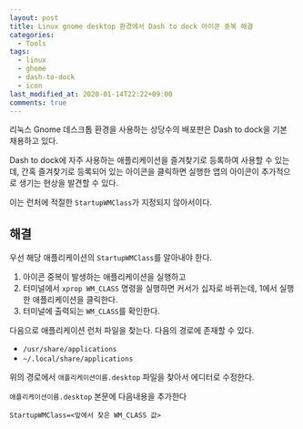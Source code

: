 ```yaml
---
layout: post
title: Linux gnome desktop 환경에서 Dash to dock 아이콘 중복 해결
categories:
  - Tools
tags:
  - linux
  - ghome
  - dash-to-dock
  - icon
last_modified_at: 2020-01-14T22:22+09:00
comments: true
---
```


리눅스 Gnome 데스크톱 환경을 사용하는 상당수의 배포판은 Dash to dock을 기본 채용하고 있다.

Dash to dock에 자주 사용하는 애플리케이션을 즐겨찾기로 등록하여 사용할 수 있는데,
간혹 즐겨찾기로 등록되어 있는 아이콘을 클릭하면 실행한 앱의 아이콘이 추가적으로 생기는 현상을 발견할 수 있다.

이는 런처에 적절한 `StartupWMClass`가 지정되지 않아서이다.

## 해결

우선 해당 애플리케이션의 `StartupWMClass`를 알아내야 한다.

1. 아이콘 중복이 발생하는 애플리케이션을 실행하고
2. 터미널에서 `xprop WM_CLASS` 명령을 실행하면 커서가 십자로 바뀌는데, 1에서 실행한 애플리케이션을 클릭한다.
3. 터미널에 출력되는 `WM_CLASS`를 확인한다.

다음으로 애플리케이션 런처 파일을 찾는다. 다음의 경로에 존재할 수 있다.

- `/usr/share/applications`
- `~/.local/share/applications`

위의 경로에서 `애플리케이션이름.desktop` 파일을 찾아서 에디터로 수정한다.

`애플리케이션이름.desktop` 본문에 다음내용을 추가한다

`StartupWMClass=<앞에서 찾은 WM_CLASS 값>`
